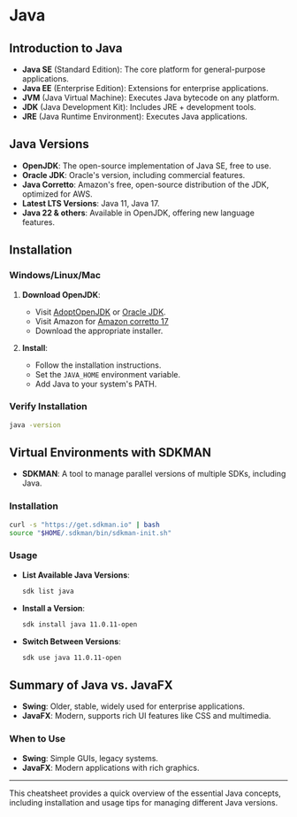 
# Java

## Introduction to Java

- **Java SE** (Standard Edition): The core platform for general-purpose applications.
- **Java EE** (Enterprise Edition): Extensions for enterprise applications.
- **JVM** (Java Virtual Machine): Executes Java bytecode on any platform.
- **JDK** (Java Development Kit): Includes JRE + development tools.
- **JRE** (Java Runtime Environment): Executes Java applications.

## Java Versions

- **OpenJDK**: The open-source implementation of Java SE, free to use.
- **Oracle JDK**: Oracle's version, including commercial features.
- **Java Corretto**: Amazon's free, open-source distribution of the JDK, optimized for AWS.
- **Latest LTS Versions**: Java 11, Java 17.
- **Java 22 & others**: Available in OpenJDK, offering new language features.

## Installation

### Windows/Linux/Mac

1. **Download OpenJDK**: 
   - Visit [AdoptOpenJDK](https://adoptopenjdk.net/) or [Oracle JDK](https://www.oracle.com/java/technologies/javase-downloads.html).
   - Visit Amazon for  [Amazon corretto 17](https://docs.aws.amazon.com/corretto/latest/corretto-17-ug/generic-linux-install.html)
   - Download the appropriate installer.

2. **Install**:
   - Follow the installation instructions.
   - Set the `JAVA_HOME` environment variable.
   - Add Java to your system's PATH.

### Verify Installation

```bash
java -version
```

## Virtual Environments with SDKMAN

- **SDKMAN**: A tool to manage parallel versions of multiple SDKs, including Java.

### Installation

```bash
curl -s "https://get.sdkman.io" | bash
source "$HOME/.sdkman/bin/sdkman-init.sh"
```

### Usage

- **List Available Java Versions**:
    ```bash
    sdk list java
    ```

- **Install a Version**:
    ```bash
    sdk install java 11.0.11-open
    ```

- **Switch Between Versions**:
    ```bash
    sdk use java 11.0.11-open
    ```

## Summary of Java vs. JavaFX

- **Swing**: Older, stable, widely used for enterprise applications.
- **JavaFX**: Modern, supports rich UI features like CSS and multimedia.

### When to Use

- **Swing**: Simple GUIs, legacy systems.
- **JavaFX**: Modern applications with rich graphics.

---

This cheatsheet provides a quick overview of the essential Java concepts, including installation and usage tips for managing different Java versions.
